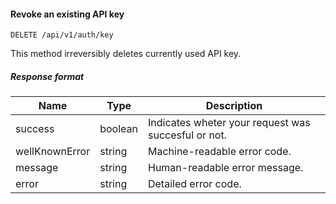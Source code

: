 #### Revoke an existing API key
`DELETE /api/v1/auth/key`

This method irreversibly deletes currently used API key.      
##### Response format
|Name|Type|Description|
|-|-|-|
|success|boolean|Indicates wheter your request was succesful or not.|
|wellKnownError|string|Machine-readable error code.|
|message|string|Human-readable error message.|
|error|string|Detailed error code.|
